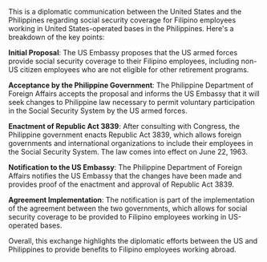 This is a diplomatic communication between the United States and the Philippines regarding social security coverage for Filipino employees working in United States-operated bases in the Philippines. Here's a breakdown of the key points:

**Initial Proposal**: The US Embassy proposes that the US armed forces provide social security coverage to their Filipino employees, including non-US citizen employees who are not eligible for other retirement programs.

**Acceptance by the Philippine Government**: The Philippine Department of Foreign Affairs accepts the proposal and informs the US Embassy that it will seek changes to Philippine law necessary to permit voluntary participation in the Social Security System by the US armed forces.

**Enactment of Republic Act 3839**: After consulting with Congress, the Philippine government enacts Republic Act 3839, which allows foreign governments and international organizations to include their employees in the Social Security System. The law comes into effect on June 22, 1963.

**Notification to the US Embassy**: The Philippine Department of Foreign Affairs notifies the US Embassy that the changes have been made and provides proof of the enactment and approval of Republic Act 3839.

**Agreement Implementation**: The notification is part of the implementation of the agreement between the two governments, which allows for social security coverage to be provided to Filipino employees working in US-operated bases.

Overall, this exchange highlights the diplomatic efforts between the US and Philippines to provide benefits to Filipino employees working abroad.